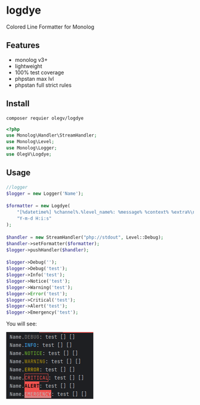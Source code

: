 # logdye
Colored Line Formatter for Monolog
## Features
- monolog v3+
- lightweight
- 100% test coverage
- phpstan max lvl
- phpstan full strict rules

## Install
```shell
composer requier olegv/logdye
```

```php
<?php
use Monolog\Handler\StreamHandler;
use Monolog\Level;
use Monolog\Logger;
use OlegV\Logdye;
```
## Usage
```php
//logger
$logger = new Logger('Name');

$formatter = new Logdye(
    "[%datetime%] %channel%.%level_name%: %message% %context% %extra%\n",
    "Y-m-d H:i:s"
);

$handler = new StreamHandler("php://stdout", Level::Debug);
$handler->setFormatter($formatter);
$logger->pushHandler($handler);

$logger->Debug('');
$logger->Debug('test');
$logger->Info('test');
$logger->Notice('test');
$logger->Warning('test');
$logger->Error('test');
$logger->Critical('test');
$logger->Alert('test');
$logger->Emergency('test');
```
You will see:

![Logs of ascending levels with different colors wrapping the level, spelling "Test"](images/default.png)